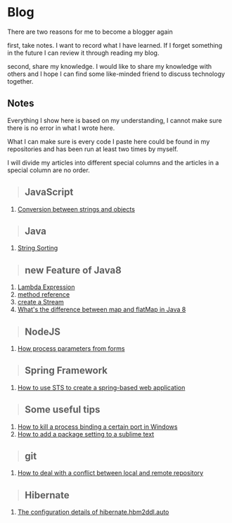 # Blog

There are two reasons for me to become a blogger again

first, take notes. I want to record what I have learned. If I forget something in the future I can review it through reading my blog.

second, share my knowledge. I would like to share my knowledge with others and I hope I can find some like-minded friend to discuss technology together.

## Notes

Everything I show here is based on my understanding, I cannot make sure there is no error in what I wrote here. 

What I can make sure is every code I paste here could be found in my repositories and has been run at least two times by myself.

I will divide my articles into different special columns and the articles in a special column are no order.



> ## JavaScript 
1. [Conversion between strings and objects](https://github.com/fengandzhy/Blog/issues/3)

> ## Java   

1. [String Sorting](https://github.com/fengandzhy/Blog/issues/4)

> ## new Feature of Java8
1. [Lambda Expression](https://github.com/fengandzhy/Blog/issues/7)
2. [method reference](https://github.com/fengandzhy/Blog/issues/8)
3. [create a Stream](https://github.com/fengandzhy/Blog/issues/9)
4. [What's the difference between map and flatMap in Java 8](https://github.com/fengandzhy/Blog/issues/14)



> ## NodeJS
1. [How process parameters from forms](https://github.com/fengandzhy/Blog/issues/5)


> ## Spring Framework   
1. [How to use STS to create a spring-based web application](https://github.com/fengandzhy/Blog/issues/6)

> ## Some useful tips   
1. [How to kill a process binding a certain port in Windows](https://github.com/fengandzhy/Blog/issues/10)
2. [How to add a package setting to a sublime text](https://github.com/fengandzhy/Blog/issues/13)

> ## git   
1. [How to deal with a conflict between local and remote repository](https://github.com/fengandzhy/Blog/issues/11)

> ## Hibernate
1. [The configuration details of hibernate.hbm2ddl.auto](https://github.com/fengandzhy/Blog/issues/12) 


